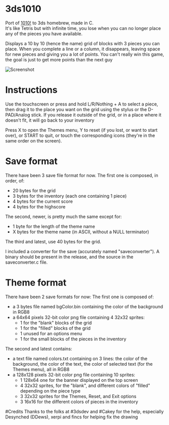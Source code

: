 # 3ds1010
Port of [1010!](http://1010ga.me/) to 3ds homebrew, made in C.  
It's like Tetris but with infinite time, you lose when you can no longer place any of the pieces you have available.  
  
Displays a 10 by 10 (hence the name) grid of blocks with 3 pieces you can place. When you complete a line or a column, it disappears, leaving space for new pieces and giving you a lot of points. You can't really win this game, the goal is just to get more points than the next guy

![Screenshot](http://i.imgur.com/NKWK5IV.png)

# Instructions
Use the touchscreen or press and hold L/R/Nothing + A to select a piece, then drag it to the place you want on the grid using the stylus or the D-PAD/Analog stick. If you release it outside of the grid, or in a place where it doesn't fit, it will go back to your inventory

Press X to open the Themes menu, Y to reset (if you lost, or want to start over), or START to quit, or touch the corresponding icons (they're in the same order on the screen).

# Save format
There have been 3 save file format for now.
The first one is composed, in order, of: 
- 20 bytes for the grid
- 3 bytes for the inventory (each one containing 1 piece)
- 4 bytes for the current score
- 4 bytes for the highscore

The second, newer, is pretty much the same except for:
- 1 byte for the length of the theme name
- X bytes for the theme name (in ASCII, without a NULL terminator)

The third and latest, use 40 bytes for the grid.

I included a converter for the save (accurately named "saveconverter"). A binary should be present in the release, and the source in the saveconverter.c file.

# Theme format
There have been 2 save formats for now:
The first one is composed of:
- a 3 bytes file named bgColor.bin containing the color of the background in RGB8
- a 64x64 pixels 32-bit color png file containing 4 32x32 sprites:
  - 1 for the "blank" blocks of the grid
  - 1 for the "filled" blocks of the grid
  - 1 unused for an options menu
  - 1 for the small blocks of the pieces in the inventory

The second and latest contains:
- a text file named colors.txt containing on 3 lines: the color of the background, the color of the text, the color of selected text (for the Themes menu), all in RGB8
- a 128x128 pixels 32-bit color png file containing 10 sprites:
  - 1 128x64 one for the banner displayed on the top screen
  - 4 32x32 sprites, for the "blank", and different colors of "filled" depending on the piece type
  - 3 32x32 sprites for the Themes, Reset, and Exit options
  - 3 16x16 for the different colors of pieces in the inventory

#Credits
Thanks to the folks at #3dsdev and #Cakey for the help, especially Desynched (DDews), xerpi and fincs for helping fix the drawing
